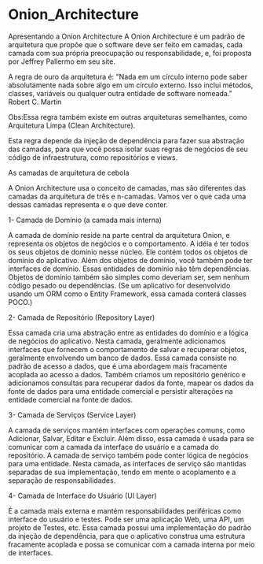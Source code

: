 # Onion_Architecture
Apresentando a Onion Architecture
A Onion Architecture é um padrão de arquitetura que propõe que o software deve ser feito em camadas, cada camada com sua própria preocupação ou responsabilidade, e, foi proposta por Jeffrey Pallermo em seu site.

A regra de ouro da arquitetura é:  "Nada em um círculo interno pode saber absolutamente nada sobre algo em um círculo externo. Isso inclui métodos, classes, variáveis ou qualquer outra entidade de software nomeada."  Robert C. Martin

Obs:Essa regra também existe em outras arquiteturas semelhantes, como Arquitetura Limpa (Clean Architecture).

Esta regra depende da injeção de dependência para fazer sua abstração das camadas, para que você possa isolar suas regras de negócios de seu código de infraestrutura, como repositórios e views.

 As camadas de arquitetura de cebola

A Onion Architecture usa o conceito de camadas, mas são diferentes das camadas da arquitetura de três e n-camadas. Vamos ver o que cada uma dessas camadas representa e o que deve conter.

1- Camada de Domínio (a camada mais interna)

A camada de domínio reside na parte central da arquitetura Onion, e representa os objetos de negócios e o comportamento. A idéia é ter todos os seus objetos de domínio nesse núcleo. Ele contém todos os objetos de domínio do aplicativo. Além dos objetos de domínio, você também pode ter interfaces de domínio. Essas entidades de domínio não têm dependências. Objetos de domínio também são simples como deveriam ser, sem nenhum código pesado ou dependências. (Se um aplicativo for desenvolvido usando um ORM como o Entity Framework,  essa camada conterá classes POCO.)

2- Camada de Repositório (Repository Layer)

Essa camada cria uma abstração entre as entidades do domínio e a lógica de negócios do aplicativo. Nesta camada, geralmente adicionamos interfaces que fornecem o comportamento de salvar e recuperar objetos, geralmente envolvendo um banco de dados. Essa camada consiste no padrão de acesso a dados, que é uma abordagem mais fracamente acoplada ao acesso a dados. Também criamos um repositório genérico e adicionamos consultas para recuperar dados da fonte, mapear os dados da fonte de dados para uma entidade comercial e persistir alterações na entidade comercial na fonte de dados.

3- Camada de Serviços (Service Layer)

A camada de serviços mantém interfaces com operações comuns, como Adicionar, Salvar, Editar e Excluir. Além disso, essa camada é usada para se comunicar com a camada da interface do usuário e a camada do repositório. A camada de serviço também pode conter lógica de negócios para uma entidade. Nesta camada, as interfaces de serviço são mantidas separadas de sua implementação, tendo em mente o acoplamento e a separação de responsabilidades.

4- Camada de Interface do Usuário (UI Layer)

É a camada mais externa e mantém responsabilidades periféricas como interface do usuário e testes. Pode ser uma aplicação Web, uma API, um projeto de Testes, etc. Essa camada possui uma implementação do padrão da injeção de dependência, para que o aplicativo construa uma estrutura fracamente acoplada e possa se comunicar com a camada interna por meio de interfaces.
